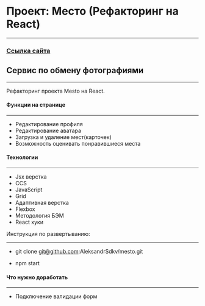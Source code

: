 # Проект: Место (Рефакторинг на React)
___
### [Ссылка сайта](https://mesto-react-ruddy.vercel.app/)

## Сервис по обмену фотографиями
___
Рефакторинг проекта Mesto на React.


#### Функции на странице
___
+ Редактирование профиля
+ Редактирование аватара
+ Загрузка и удаление мест(карточек)
+ Возможность оценивать понравившиеся места


#### Технологии
___
+ Jsx верстка
+ CCS
+ JavaScript
+ Grid
+ Адаптивная верстка
+ Flexbox
+ Методология БЭМ
+ React хуки

Инструкция по развертыванию:
___

- git clone git@github.com:AleksandrSdkv/mesto.git

- npm start
#### Что нужно доработать
___
+ Подключение валидации форм
